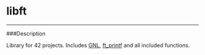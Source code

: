 # libft

***
###Description

Library for 42 projects. Includes [GNL](https://github.com/Radvod/get_next_line), [ft_printf](https://github.com/Radvod/ft_printf) and all included functions.
